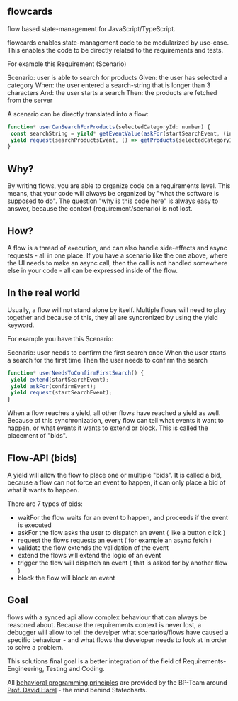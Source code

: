 ## flowcards
flow based state-management for JavaScript/TypeScript.

flowcards enables state-management code to be modularized by use-case.
This enables the code to be directly related to the requirements and tests.

For example this Requirement (Scenario)

Scenario: user is able to search for products
Given: the user has selected a category
When: the user entered a search-string that is longer than 3 characters
And: the user starts a search
Then: the products are fetched from the server

A scenario can be directly translated into a flow:

```js
function* userCanSearchForProducts(selectedCategoryId: number) {
 const searchString = yield* getEventValue(askFor(startSearchEvent, (input) => input.length > 3));
 yield request(searchProductsEvent, () => getProducts(selectedCategoryId, searchString))
}
```

## Why?
By writing flows, you are able to organize code on a requirements level.
This means, that your code will always be organized by "what the software is supposed to do".
The question "why is this code here" is always easy to answer, because the context (requirement/scenario) is not lost.

## How?
A flow is a thread of execution, and can also handle side-effects and async requests - all in one place.
If you have a scenario like the one above, where the UI needs to make an async call, then the call is not handled somewhere
else in your code - all can be expressed inside of the flow.

## In the real world
Usually, a flow will not stand alone by itself. Multiple flows will need to play together and because of this,
they all are syncronized by using the yield keyword.

For example you have this Scenario:

Scenario: user needs to confirm the first search once
When the user starts a search for the first time
Then the user needs to confirm the search

```js
function* userNeedsToConfirmFirstSearch() {
 yield extend(startSearchEvent);
 yield askFor(confirmEvent);
 yield request(startSearchEvent);
}
```
When a flow reaches a yield, all other flows have reached a yield as well.
Because of this synchronization, every flow can tell what events it want to happen, or what events it wants to extend or block.
This is called the placement of "bids".

## Flow-API (bids)
A yield will allow the flow to place one or multiple "bids".
It is called a bid, because a flow can not force an event to happen, it can only place a bid of what it wants to happen.

There are 7 types of bids:

- waitFor the flow waits for an event to happen, and proceeds if the event is executed
- askFor  the flow asks the user to dispatch an event ( like a button click )
- request the flows requests an event ( for example an async fetch )
- validate the flow extends the validation of the event
- extend the flows will extend the logic of an event
- trigger the flow will dispatch an event ( that is asked for by another flow )
- block the flow will block an event

## Goal
flows with a synced api allow complex behaviour that can always be reasoned about.
Because the requirements context is never lost, a debugger will allow to tell the develper what scenarios/flows have caused a specific
behaviour - and what flows the developer needs to look at in order to solve a problem.

This solutions final goal is a better integration of the field of Requirements-Engineering, Testing and Coding.


 All [behavioral programming principles](http://www.wisdom.weizmann.ac.il/~bprogram/more.html) are provided by the BP-Team around [Prof. David Harel](http://www.wisdom.weizmann.ac.il/~harel/) - the mind behind Statecharts.
